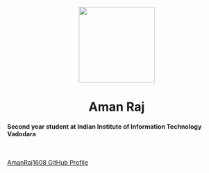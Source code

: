 <p align="center"><img src="https://avatars2.githubusercontent.com/u/42104907?s=130&v=4" width="175"></p>

<h1 align="center">Aman Raj</h1>

#### Second year student at Indian Institute of Information Technology Vadodara

<br>

[AmanRaj1608 GitHub Profile](https://github.com/amanraj1608)
